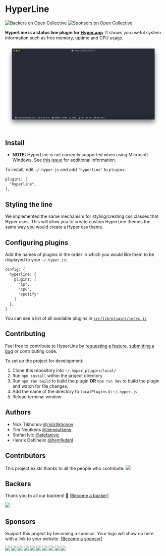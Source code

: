 HyperLine
=========
[![Backers on Open Collective](https://opencollective.com/hyperline/backers/badge.svg)](#backers) [![Sponsors on Open Collective](https://opencollective.com/hyperline/sponsors/badge.svg)](#sponsors)

**HyperLine is a status line plugin for [Hyper.app](https://hyper.is/)**. It shows you useful system information such as free memory, uptime and CPU usage.

![Screenshot](./screenshot.png)

## Install

* **NOTE:** HyperLine is not currently supported when using Microsoft Windows. See [this issue](https://github.com/Hyperline/hyperline/issues/57) for additional information.

To install, edit `~/.hyper.js` and add `"hyperline"` to `plugins`:

```
plugins: [
  "hyperline",
],
```

## Styling the line

We implemented the same mechanism for styling/creating css classes that Hyper uses.
This will allow you to create custom HyperLine themes the same way you would create a Hyper css theme.

## Configuring plugins
Add the names of plugins in the order in which you would like them to be displayed to your `~/.hyper.js`:

```
config: {                                                                      
  hyperline: {                                                                 
    plugins: [                                                                 
      "ip",                                                                    
      "cpu",                                                                   
      "spotify"                                                                
    ]                                                                          
  },
}
```
You can see a list of all available plugins in [`src/lib/plugins/index.js`](https://github.com/Hyperline/hyperline/blob/master/src/lib/plugins/index.js)

## Contributing

Feel free to contribute to HyperLine by [requesting a feature](https://github.com/hyperline/hyperline/issues/new), [submitting a bug](https://github.com/hyperline/hyperline/issues/new) or contributing code.

To set up the project for development:

1. Clone this repository into `~/.hyper_plugins/local/`
2. Run `npm install` within the project directory
3. Run `npm run build` to build the plugin **OR** `npm run dev` to build the plugin and watch for file changes.
4. Add the name of the directory to `localPlugins` in `~/.hyper.js`.
5. Reload terminal window

## Authors

- Nick Tikhonov [@nicktikhonov](https://github.com/nicktikhonov)
- Tim Neutkens [@timneutkens](https://github.com/timneutkens)
- Stefan Ivic [@stefanivic](https://github.com/stefanivic)
- Henrik Dahlheim [@henrikdahl](https://github.com/henrikdahl)

## Contributors

This project exists thanks to all the people who contribute.
<a href="graphs/contributors"><img src="https://opencollective.com/hyperline/contributors.svg?width=890" /></a>


## Backers

Thank you to all our backers! 🙏 [[Become a backer](https://opencollective.com/hyperline#backer)]

<a href="https://opencollective.com/hyperline#backers" target="_blank"><img src="https://opencollective.com/hyperline/backers.svg?width=890"></a>


## Sponsors

Support this project by becoming a sponsor. Your logo will show up here with a link to your website. [[Become a sponsor](https://opencollective.com/hyperline#sponsor)]

<a href="https://opencollective.com/hyperline/sponsor/0/website" target="_blank"><img src="https://opencollective.com/hyperline/sponsor/0/avatar.svg"></a>
<a href="https://opencollective.com/hyperline/sponsor/1/website" target="_blank"><img src="https://opencollective.com/hyperline/sponsor/1/avatar.svg"></a>
<a href="https://opencollective.com/hyperline/sponsor/2/website" target="_blank"><img src="https://opencollective.com/hyperline/sponsor/2/avatar.svg"></a>
<a href="https://opencollective.com/hyperline/sponsor/3/website" target="_blank"><img src="https://opencollective.com/hyperline/sponsor/3/avatar.svg"></a>
<a href="https://opencollective.com/hyperline/sponsor/4/website" target="_blank"><img src="https://opencollective.com/hyperline/sponsor/4/avatar.svg"></a>
<a href="https://opencollective.com/hyperline/sponsor/5/website" target="_blank"><img src="https://opencollective.com/hyperline/sponsor/5/avatar.svg"></a>
<a href="https://opencollective.com/hyperline/sponsor/6/website" target="_blank"><img src="https://opencollective.com/hyperline/sponsor/6/avatar.svg"></a>
<a href="https://opencollective.com/hyperline/sponsor/7/website" target="_blank"><img src="https://opencollective.com/hyperline/sponsor/7/avatar.svg"></a>
<a href="https://opencollective.com/hyperline/sponsor/8/website" target="_blank"><img src="https://opencollective.com/hyperline/sponsor/8/avatar.svg"></a>
<a href="https://opencollective.com/hyperline/sponsor/9/website" target="_blank"><img src="https://opencollective.com/hyperline/sponsor/9/avatar.svg"></a>


